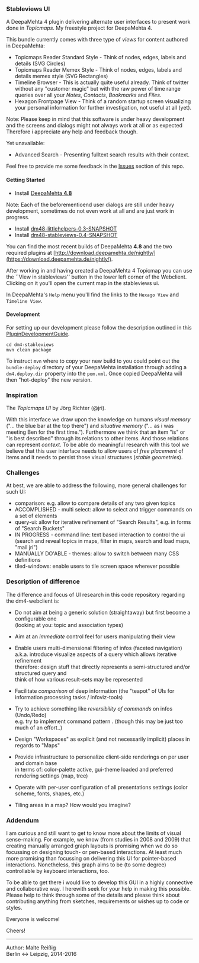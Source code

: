 
### Stableviews UI

A DeepaMehta 4 plugin delivering alternate user interfaces to present work done in _Topicmaps_. My freestyle project for DeepaMehta 4.

This bundle currently comes with three type of _views_ for content authored in DeepaMehta:

 - Topicmaps Reader Standard Style - Think of nodes, edges, labels and details (SVG Circles)
 - Topicmaps Reader Memex Style - Think of nodes, edges, labels and details memex style (SVG Rectangles)
 - Timeline Browser - This is actually quite useful already. Think of twitter without any "customer magic" but with the raw power of time range queries over all your _Notes_, _Contacts_, _Bookmarks_ and _Files_.
 - Hexagon Frontpage View - Think of a random startup screen visualizing your personal information for further investigation, not useful at all (yet).

Note: Please keep in mind that this software is under heavy development and the screens and dialogs might not always work at all or as expected Therefore i appreciate any help and feedback though.

Yet unavailable:

 - Advanced Search - Presenting fulltext search results with their context.

Feel free to provide me some feedback in the [Issues](https://github.com/mukil/stableviews/issues) section of this repo.

#### Getting Started

 - Install [DeepaMehta **4.8**](http://github.com/jri/deepamehta)

Note: Each of the beforementioend user dialogs are still under heavy development, sometimes do not even work at all and are just work in progress.

 - Install [dm48-littlehelpers-0.3-SNAPSHOT](http://github.com/mukil/dm4-littlehelpers)
 - Install [dm48-stableviews-0.4-SNAPSHOT](http://github.com/mukil/stableviews)

You can find the most recent builds of DeepaMehta **4.8** and the two required plugins at [http://download.deepamehta.de/nightly/](https://download.deepamehta.de/nightly/).

After working in and having created a DeepaMehta 4 Topicmap you can use the ``View in stableviews'' button in the lower left corner of the Webclient. Clicking on it you'll open the current map in the stableviews ui.

In DeepaMehta's `Help` menu you'll find the links to the `Hexago View` and `Timeline View`.

#### Development

For setting up our development please follow the description outlined in this [PluginDevelopmentGuide](https://trac.deepamehta.de/wiki/PluginDevelopmentGuide).

```
cd dm4-stableviews
mvn clean package
```

To instruct `mvn` where to copy your new build to you could point out the `bundle-deploy` directory of your DeepaMehta installation through adding a `dm4.deploy.dir` property into the `pom.xml`. Once copied DeepaMehta will then "hot-deploy" the new version.

### Inspiration

The _Topicmaps UI_ by Jörg Richter (@jri).

With this interface we draw upon the knowledge on humans  _visual memory_ ("... the blue bar at the top there") and _situative memory_ ("... as i was meeting Ben for the first time."). Furthermore we think that an item "is" or "is best described" through its relations to other items. And those relations can represent _context_. To be able do meaningful research with this tool we believe that this user interface needs to allow users of _free placement_ of items and it needs to persist those visual structures (_stable geometries_).

### Challenges

At best, we are able to address the following, more general challenges for such UI:

 * comparison: e.g. allow to compare details of any two given topics
 * ACCOMPLISHED - multi select: allow to select and trigger commands on a set of elements
 * query-ui: allow for iterative refinement of "Search Results", e.g. in forms of "Search Buckets"
 * IN PROGRESS - command line: text based interaction to control the ui (search and reveal topics in maps, filter in maps, search and load maps, "mail jri")
 * MANUALLY DO'ABLE - themes: allow to switch between many CSS definitions
 * tiled-windows: enable users to tile screen space wherever possible


### Description of difference

The difference and focus of UI research in this code repository regarding the dm4-webclient is:

* Do not aim at being a generic solution (straightaway) but first become a configurable one<br/>
  (looking at you: topic and association types)

* Aim at an _immediate_ control feel for users manipulating their view

* Enable users multi-dimensional filtering of infos (faceted navigation)<br/>
  a.k.a. introduce visualize aspects of a query which allows iterative refinement<br/>
  therefore: design stuff that directly represents a semi-structured and/or structured query and<br/>
  think of how various result-sets may be represented<br/>

* Facilitate _comparison_ of deep information (the "teapot" of UIs for information processing tasks / infoviz-tools)

* Try to achieve something like _reversibility of commands_ on infos (Undo/Redo)<br/>
  e.g. try to implement command pattern . (though this may be just too much of an effort..)

* Design "Workspaces" as explicit (and not necessarily implicit) places in regards to "Maps"

* Provide infrastructure to personalize client-side renderings on per user and domain base<br/>
  in terms of: color-palette active, gui-theme loaded and preferred rendering settings (map, tree)

* Operate with per-user configuration of all presentations settings (color scheme, fonts, shapes, etc.)

* Tiling areas in a map? How would you imagine?<br/>


### Addendum

I am curious and still want to get to know more about the limits of visual sense-making. For example, we know (from studies in 2008 and 2009) that creating manually arranged graph layouts is promising when we do so focussing on designing touch- or pen-based interactions. At least much more promising than focussing on delivering this UI for pointer-based interactions. Nonetheless, this graph aims to be (to some degree) controllable by keyboard interactions, too.

To be able to get there i would like to develop this GUI in a highly connective and collaborative way. I herewith seek for your help in making this possible. Please help to think through some of the details and please think about contributing anything from sketches, requirements or wishes up to code or styles.

Everyone is welcome!

Cheers!

-----------------------------------------
Author: Malte Reißig<br/>
Berlin <-> Leipzig, 2014-2016


